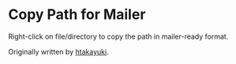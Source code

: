 Copy Path for Mailer
=========================

Right-click on file/directory to copy the path in mailer-ready format.

Originally written by [htakayuki](http://htakayuki.hatenablog.com/entry/2013/04/11/Outolookに優しいファイルのパスコピー).
